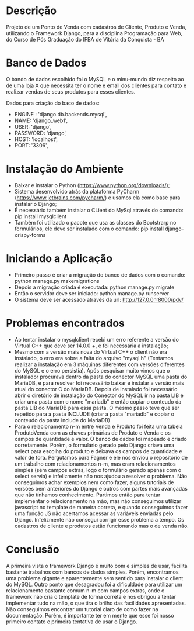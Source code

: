 # Descrição

Projeto de um Ponto de Venda com cadastros de Cliente, Produto e Venda, utilizando o Framework Django, para a disciplina Programação para Web, do Curso de Pós Graduação do IFBA de Vitória da Conquista - BA


# Banco de Dados

O bando de dados escolhido foi o MySQL e o minu-mundo diz respeito ao de uma loja X que necessita ter o nome e email dos clientes para contato e realizar vendas de seus produtos para esses clientes.

Dados para criação do baco de dados:
* ENGINE : 'django.db.backends.mysql',
* NAME: 'django_web1',
* USER: 'django',
* PASSWORD: 'django',
* HOST: 'localhost',  
* PORT: '3306',


# Instalação do Ambiente

* Baixar e instalar o Python (https://www.python.org/downloads/);
* Sistema desenvolvido atrás da plataforma PyCharm (https://www.jetbrains.com/pycharm/) e usamos ela como base para instalar o Django;
* É necessário também instalar o CLient do MySql através do comando: pip install mysqlclient
* Também foi utilizado o pacote que usa as classes do Bootstrarp no formulários, ele deve ser instalado com o comando: pip install django-crispy-forms

# Iniciando a Aplicação

* Primeiro passo é criar a migração do banco de dados com o comando: python manage.py makemigrations 
* Depois a migração criada é executada: python manage.py migrate
* Então o servidor deve ser iniciado: python manage.py runserver
* O sistema deve ser acessado através da url: http://127.0.0.1:8000/pdv/



# Problemas encontrados

* Ao tentar instalar o mysqlclient recebi um erro referente a versão do Virtual C++ que deve ser 14.0.0 +, e foi necessária a instalação;
* Mesmo com a versão mais nova do Virtual C++ o client não era instalado, o erro era sobre a falta do arquivo "mysql.h" (Tentamos realizar a instalação em 3 máquinas diferentes com versões diferentes do MySQL e o erro persistia). Após pesquisar muito vimos que o instalador procurava dentro da pasta do conector MySQL uma pasta do MariaDB, e para resolver foi necessário baixar e instalar a versão mais atual do conector C do MariaDB. Depois de instalado foi necessário abrir o diretório de instalação do Conector do MySQL ir na pasta LIB e criar uma pasta com o nome "mariadb" e então copiar o conteudo da pasta LIB do MariaDB para essa pasta. O mesmo passo teve que ser repetido para a pasta INCLUDE (criar a pasta "mariadb" e copiar o conteudo da pasta include do MariaDB)
* Para o relacionamento n-m entre Venda e Produto foi feita uma tabela ProdutoVenda com as chaves primárias de Produto e Venda e os campos de quantidade e valor. O banco de dados foi mapeado e criado corretamente. Porém, o formulário gerado pelo Django criava uma select para escolha do produto e deixava os campos de quantidade e valor de fora. Pergutamos para Fagner e ele nos enviou o repositório de um trabalho com relacionamentos n-m, mas eram relacionamentos simples (sem campos extras, logo o formulário gerado apenas com o select servia) e infelizmente não nos ajudou a resolver o problema. Não conseguimos achar exemplos nem como fazer, alguns tutoriais de versões bem anteriores do Django e outros com partes mais avançadas que não tínhamos conhecimento. Partimos então para tentar implementar o relacionamento na mão, mas não conseguimos utilizar javascript no template de maneira correta, e quando conseguimos fazer uma função JS não acertamos acessar as variáveis enviadas pelo Django. Infelizmente não consegui corrigir esse problema a tempo. Os cadastros de cliente e produtos estão funcionando mas o de venda não.


# Conclusão

A primeira vista o framework Django é muito bom e simples de usar, facilita bastante trabalhos com bancos de dados simples. Porém, encontramos uma problema gigante e aparentemente sem sentido para instalar o client do MySQL. Outro ponto que desagradou foi a dificuldade para utilizar um relacionamento bastante comum n-m com campos extras, onde o framework não cria o template de forma correta e nos obrigou a tentar implementar tudo na mão, o que tira o brilho das facilidades apresentadas. Não conseguimos encontrar um tutorial claro de como fazer na documentação. Porém, é importante ter em mente que esse foi nosso primeiro contato e primeira tentativa de usar o Django.

